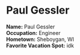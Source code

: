 # Paul Gessler

**Name:** Paul Gessler    
**Occupation:** Engineer    
**Hometown:** Sheboygan, WI    
**Favorite Vacation Spot:** idk

